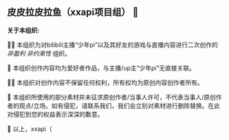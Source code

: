 ## 皮皮拉皮拉鱼（xxapi项目组） 🍍




**关于本组织:**

🙋‍♀️ 本组织为对bilibili主播“少年pi”以及其好友的游戏与直播内容进行二次创作的*非盈利* *非约束性* 组织。

🌈 本组织创作内容均为爱好者作品，与主播/up主“少年pi”无直接关联。

👩‍💻 本组织对创作内容不保留任何权利，所有权均为原创内容创作者所有。

🍿 本组织所使用的部分素材并未征求原创作者/当事人许可，不代表当事人/原创作者的观点/立场。如有侵犯，请联系我们，我们会立刻对素材进行删除替换。在此对侵犯到您的权益表示深深的歉意。

🍍 以上，xxapi（
